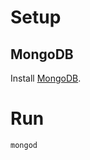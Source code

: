 # Setup

## MongoDB

Install [MongoDB](https://docs.mongodb.com/manual/tutorial/install-mongodb-on-os-x/#install-mongodb-community-edition-with-homebrew).

# Run

```
mongod
```
